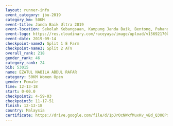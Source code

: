 ```yaml
---
layout: runner-info 
event_category: jbu-2019 
category_km: 50KM 
event-title: Janda Baik Ultra 2019
event-location: Sekolah Kebangsaan, Kampung Janda Baik, Bentong, Pahang, Malaysia 
event-logo: https://res.cloudinary.com/raceyaya/image/upload/v1569217009/logo/janda-baik_vch1pc.jpg 
event-date: 2019-09-14 
checkpoint-name2: Split 1 E Farm 
checkpoint-name3: Split 2 ATV 
overall_rank: 218
gender_rank: 46
category_rank: 24
bib: 53015
name: EZATUL NABILA ABDUL RAFAR
category: 50KM Women Open
gender: Female
time: 12-13-18
start: 0-00.0
checkpoint2: 4-59-03
checkpoint3: 11-17-51
finish: 12-13-18
country: Malaysia
certificate: https://drive.google.com/file/d/1pJrOcNWxfMuxKv_vBd_Q3O6PxrBwXN5s/view?usp=sharing
---
```

